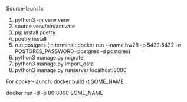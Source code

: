 Source-launch:
1) python3 -m venv venv
2) source venv/bin/activate
3) pip install poetry
4) poetry install 
5) run postgres (in terminal: docker run --name hw28 -p 5432:5432 -e POSTGRES_PASSWORD=postgres -d postgres)
6) python3 manage.py migrate
7) python3 manage.py import_data
8) python3 manage.py runserver localhost:8000



For docker-launch:
docker build -t SOME_NAME .

docker run -d -p 80:8000 SOME_NAME
